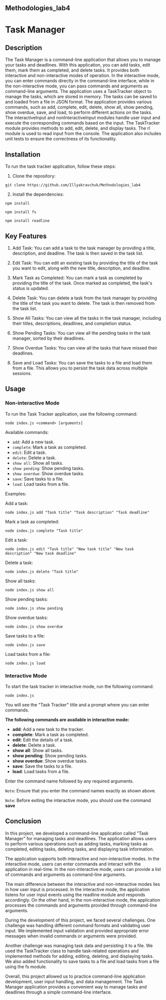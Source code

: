 ## Methodologies_lab4

# Task Manager

## Description

The Task Manager is a command-line application that allows you to manage your tasks and deadlines. With this application, you can add tasks, edit them, mark them as completed, and delete tasks. It provides both interactive and non-interactive modes of operation. In the interactive mode, you can enter commands directly in the command-line interface, while in the non-interactive mode, you can pass commands and arguments as command-line arguments. The application uses a TaskTracker object to manage the tasks, which are stored in memory. The tasks can be saved to and loaded from a file in JSON format. The application provides various commands, such as add, complete, edit, delete, show all, show pending, show overdue, save, and load, to perform different actions on the tasks. The interactiveInput and nonInteractiveInput modules handle user input and execute the corresponding commands based on the input. The TaskTracker module provides methods to add, edit, delete, and display tasks. The rl module is used to read input from the console. The application also includes unit tests to ensure the correctness of its functionality.

## Installation

To run the task tracker application, follow these steps:

1. Clone the repository:

```
git clone https://github.com/Illyakravchuk/Methodologies_lab4
```

2. Install the dependencies:

```
npm install
```

```
npm install fs
```

```
npm install readline
```
## Key Features

1. Add Task: You can add a task to the task manager by providing a title, description, and deadline. The task is then saved in the task list.

2. Edit Task: You can edit an existing task by providing the title of the task you want to edit, along with the new title, description, and deadline.

3. Mark Task as Completed: You can mark a task as completed by providing the title of the task. Once marked as completed, the task's status is updated.

4. Delete Task: You can delete a task from the task manager by providing the title of the task you want to delete. The task is then removed from the task list.

5. Show All Tasks: You can view all the tasks in the task manager, including their titles, descriptions, deadlines, and completion status.

6. Show Pending Tasks: You can view all the pending tasks in the task manager, sorted by their deadlines.

7. Show Overdue Tasks: You can view all the tasks that have missed their deadlines.

8. Save and Load Tasks: You can save the tasks to a file and load them from a file. This allows you to persist the task data across multiple sessions.

## Usage

### Non-interactive Mode

To run the Task Tracker application, use the following command:

```
node index.js <command> [arguments]
```

Available commands:

* `add`: Add a new task.
* `complete`: Mark a task as completed.
* `edit`: Edit a task.
* `delete`: Delete a task.
* `show all`: Show all tasks.
* `show pending`: Show pending tasks.
* `show overdue`: Show overdue tasks.
* `save`: Save tasks to a file.
* `load`: Load tasks from a file.

Examples:

Add a task:

```
node index.js add "Task title" "Task description" "Task deadline"
```

Mark a task as completed:

```
node index.js complete "Task title"
```

Edit a task:

```
node index.js edit "Task title" "New task title" "New task description" "New task deadline"
```

Delete a task:

```
node index.js delete "Task title"
```

Show all tasks:

```
node index.js show all
```

Show pending tasks:

```
node index.js show pending
```

Show overdue tasks:

```
node index.js show overdue
```

Save tasks to a file:

```
node index.js save
```

Load tasks from a file:

```
node index.js load
```

### Interactive Mode

To start the task tracker in interactive mode, run the following command:

```
node index.js
```

You will see the "Task Tracker" title and a prompt where you can enter commands.

**The following commands are available in interactive mode:**

* **add**: Add a new task to the tracker.
* **complete**: Mark a task as completed.
* **edit**: Edit the details of a task.
* **delete**: Delete a task.
* **show all**: Show all tasks.
* **show pending**: Show pending tasks.
* **show overdue**: Show overdue tasks.
* **save**: Save the tasks to a file.
* **load**: Load tasks from a file.

Enter the command name followed by any required arguments.

`Note`: Ensure that you enter the command names exactly as shown above.

`Note`: Before exiting the interactive mode, you should use the command **save**


## Conclusion

In this project, we developed a command-line application called "Task Manager" for managing tasks and deadlines. The application allows users to perform various operations such as adding tasks, marking tasks as completed, editing tasks, deleting tasks, and displaying task information.

The application supports both interactive and non-interactive modes. In the interactive mode, users can enter commands and interact with the application in real-time. In the non-interactive mode, users can provide a list of commands and arguments as command-line arguments.

The main difference between the interactive and non-interactive modes lies in how user input is processed. In the interactive mode, the application listens for user input events using the readline module and responds accordingly. On the other hand, in the non-interactive mode, the application processes the commands and arguments provided through command-line arguments.

During the development of this project, we faced several challenges. One challenge was handling different command formats and validating user input. We implemented input validation and provided appropriate error messages when invalid commands or arguments were provided.

Another challenge was managing task data and persisting it to a file. We used the TaskTracker class to handle task-related operations and implemented methods for adding, editing, deleting, and displaying tasks. We also added functionality to save tasks to a file and load tasks from a file using the fs module.

Overall, this project allowed us to practice command-line application development, user input handling, and data management. The Task Manager application provides a convenient way to manage tasks and deadlines through a simple command-line interface.